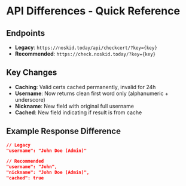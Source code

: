 # API Differences - Quick Reference

## Endpoints
- **Legacy**: `https://noskid.today/api/checkcert/?key={key}`
- **Recommended**: `https://check.noskid.today/?key={key}`

## Key Changes
- **Caching**: Valid certs cached permanently, invalid for 24h
- **Username**: Now returns clean first word only (alphanumeric + underscore)
- **Nickname**: New field with original full username
- **Cached**: New field indicating if result is from cache

## Example Response Difference
```json
// Legacy
"username": "John Doe (Admin)"

// Recommended  
"username": "John",
"nickname": "John Doe (Admin)",
"cached": true
```